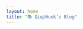 ```yaml
---
layout: home
title: "📚 QiqiWuek’s Blog"
---
```


[//]: # (👋 Welcome!  )

[//]: # (This website is always a work in progress.  )

[//]: # (I record my reviews and stories in both English and Chinese.)

[//]: # ()
[//]: # (## 📖 Reviews)

[//]: # (- [Before 2023]&#40;{{ '/_posts/2022-01-01-notes/' | relative_url }}&#41;)

[//]: # (- [2023 Notes]&#40;{{ '/_posts/2023-01-01-notes/'  | relative_url }}&#41;)

[//]: # (- [2024 Notes]&#40;{{ '/_posts/2024-01-01-notes/'  | relative_url }}&#41;)

[//]: # (- [2025 notes]&#40;{{ '/_posts/2025-01-01-notes/'  | relative_url }}&#41;)

[//]: # ()
[//]: # (## ✍️ Stories)

[//]: # (Coming soon...)
